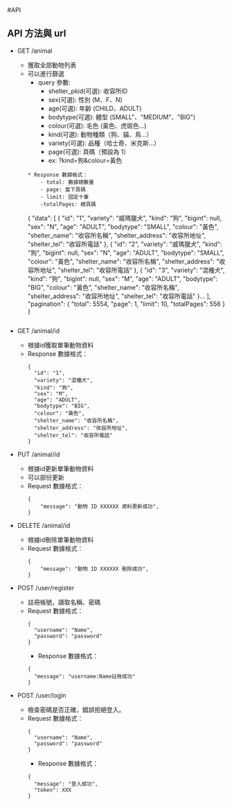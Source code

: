 #API

## API 方法與 url

* GET /animal
  * 獲取全部動物列表
  * 可以進行篩選
    * query 參數: 
        * shelter_pkid(可選): 收容所ID
        * sex(可選): 性別 (M、F、N)
        * age(可選): 年齡 (CHILD、ADULT)
        * bodytype(可選): 體型 (SMALL"、"MEDIUM"、"BIG")
        * colour(可選): 毛色 (黃色、虎斑色...)
        * kind(可選): 動物種類（狗、貓、鳥...）
        * variety(可選): 品種（哈士奇、米克斯...）
        * page(可選): 頁碼（預設為 1）
        * ex: ?kind=狗&colour=黃色
    ```
    * Response 數據格式：
        - total: 數據總數量
        - page: 當下頁碼
        - limit: 固定十筆
        -totalPages: 總頁碼
    ```
    {
    "data": [
        {
            "id": "1",
            "variety": "威瑪獵犬",
            "kind": "狗",
            "bigint": null,
            "sex": "N",
            "age": "ADULT",
            "bodytype": "SMALL",
            "colour": "黃色",
            "shelter_name": "收容所名稱",
            "shelter_address": "收容所地址",
            "shelter_tel": "收容所電話"
        },
        {
            "id": "2",
            "variety": "威瑪獵犬",
            "kind": "狗",
            "bigint": null,
            "sex": "N",
            "age": "ADULT",
            "bodytype": "SMALL",
            "colour": "黃色",
            "shelter_name": "收容所名稱",
            "shelter_address": "收容所地址",
            "shelter_tel": "收容所電話"
        },
        {
            "id": "3",
            "variety": "混種犬",
            "kind": "狗",
            "bigint": null,
            "sex": "M",
            "age": "ADULT",
            "bodytype": "BIG",
            "colour": "黃色",
            "shelter_name": "收容所名稱",
            "shelter_address": "收容所地址",
            "shelter_tel": "收容所電話"
        }...
    ],
    "pagination": {
        "total": 5554,
        "page": 1,
        "limit": 10,
        "totalPages": 556
    }
}
    ```

* GET /animal/id
  * 根據id獲取單筆動物資料
  * Response 數據格式：
    ```
    {
      "id": "1",
      "variety": "混種犬",
      "kind": "狗",
      "sex": "M",
      "age": "ADULT",
      "bodytype": "BIG",
      "colour": "黃色",
      "shelter_name": "收容所名稱",
      "shelter_address": "收容所地址",
      "shelter_tel": "收容所電話"
    }
    ```

* PUT /animal/id
  * 根據id更新單筆動物資料
  * 可以部份更新
  * Request 數據格式：
    ```
    {
        "message": "動物 ID XXXXXX 資料更新成功",
    }
    ```


* DELETE /animal/id
  * 根據id刪除單筆動物資料
  * Request 數據格式：
    ```
    {
        "message": "動物 ID XXXXXX 刪除成功",
    }
    ```

* POST /user/register
  * 註冊帳號，讀取名稱、密碼
  * Request 數據格式：
    ```
    {
      "username": "Name",
      "password": "password"
    }
    ```
    * Response 數據格式：
    ```
    {
      "message": "username:Name註冊成功"
    }
    ```

* POST /user/login
  * 檢查密碼是否正確，錯誤拒絕登入。
  * Request 數據格式：
    ```
    {
      "username": "Name",
      "password": "password"
    }
    ```
    * Response 數據格式：
    ```
    {
      "message": "登入成功",
      "token": XXX
    }
    ```
